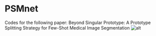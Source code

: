# PSMnet
Codes for the following paper:
Beyond Singular Prototype: A Prototype Splitting Strategy for Few-Shot Medical Image Segmentation
![alt](URL "framework.png")
